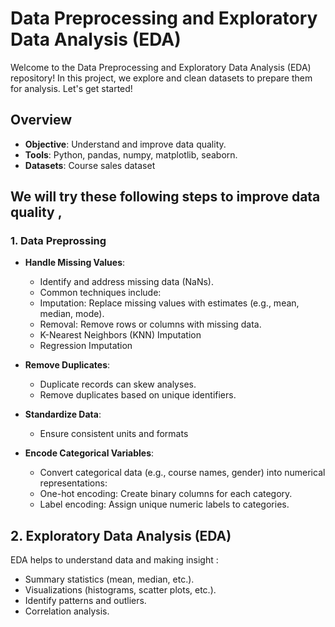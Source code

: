 # Data Preprocessing and Exploratory Data Analysis (EDA)

Welcome to the Data Preprocessing and Exploratory Data Analysis (EDA) repository! In this project, we explore and clean datasets to prepare them for analysis. Let's get started!

## Overview

- **Objective**: Understand and improve data quality.
- **Tools**: Python, pandas, numpy, matplotlib, seaborn.
- **Datasets**: Course  sales dataset

## We will try these following steps to  improve data quality , 

### 1. Data Preprossing 

  -  **Handle Missing Values**:
       - Identify and address missing data (NaNs).
       - Common techniques include:
       - Imputation: Replace missing values with estimates (e.g., mean, median, mode).
       - Removal: Remove rows or columns with missing data.
       - K-Nearest Neighbors (KNN) Imputation
       - Regression Imputation

  -  **Remove Duplicates**:
       - Duplicate records can skew analyses.
       - Remove duplicates based on unique identifiers. 

  -  **Standardize Data**:
       - Ensure consistent units and formats 

  - **Encode Categorical Variables**:
       - Convert categorical data (e.g., course names, gender) into numerical representations:
       - One-hot encoding: Create binary columns for each category.
       - Label encoding: Assign unique numeric labels to categories.

## 2. Exploratory Data Analysis (EDA)
EDA helps to understand data and making insight :

  - Summary statistics (mean, median, etc.).
  - Visualizations (histograms, scatter plots, etc.).
  - Identify patterns and outliers.
  - Correlation analysis.


